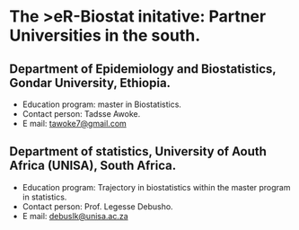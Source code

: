 # The >eR-Biostat initative: Partner Universities in the south.
## Department of Epidemiology and Biostatistics, Gondar University, Ethiopia.
* Education program: master in Biostatistics.
* Contact person: Tadsse Awoke.
* E mail: tawoke7@gmail.com 
## Department of statistics, University of Aouth Africa (UNISA), South Africa.
* Education program: Trajectory in biostatistics within the master program in statistics.
* Contact person: Prof. Legesse Debusho.
* E mail: debuslk@unisa.ac.za 
